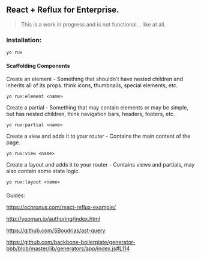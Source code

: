 ## React + Reflux for Enterprise.


> This is a work in progress and is not functional... like at all.

### Installation:

```
yo rux
```


#### Scaffolding Components

Create an element - Something that shouldn't have nested children and inherits all of its props.  think icons, thumbnails, special elements, etc.

```
yo rux:element <name>
```

Create a partial - Something that may contain elements or may be simple, but has nested children, think navigation bars, headers, footers, etc.

```
yo rux:partial <name>
```

Create a view and adds it to your router - Contains the main content of the page.

```
yo rux:view <name>
```

Create a layout and adds it to your router - Contains views and partials, may also contain some state logic.

```
yo rux:layout <name>
```

####

Guides:

https://ochronus.com/react-reflux-example/

http://yeoman.io/authoring/index.html

https://github.com/SBoudrias/ast-query

https://github.com/backbone-boilerplate/generator-bbb/blob/master/lib/generators/app/index.js#L114
